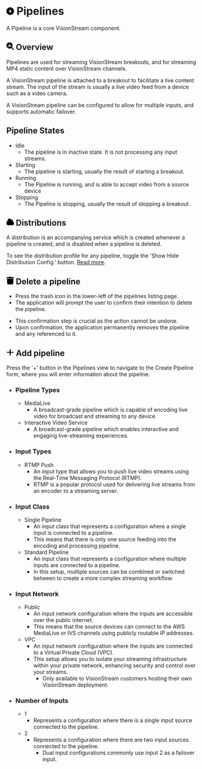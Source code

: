 # <img src="https://raw.githubusercontent.com/vishaldhole173/pro-stream-documentation/main/fontawesome/svgs/solid/circle-plus.svg" width="20" height="20"> Pipelines

A Pipeline is a core VisionStream component.

## <img src="https://raw.githubusercontent.com/vishaldhole173/pro-stream-documentation/main/fontawesome/svgs/solid/magnifying-glass-chart.svg" width="20" height="20"> Overview

Pipelines are used for streaming VisionStream breakouts, and for streaming MP4 static content over VisionStream
channels.

A VisionStream pipeline is attached to a breakout to facilitate a live content stream. The input of the stream is
usually a live video feed from a device such as a video camera.

A VisionStream pipeline can be configured to allow for multiple inputs, and supports automatic failover.

## Pipeline States

- Idle
   - The pipeline is in inactive state. It is not processing any input streams. 
- Starting
    - The pipeline is starting, usually the result of starting a breakout.
- Running
    - The Pipeline is running, and is able to accept video from a source device
- Stopping
    - The Pipeline is stopping, usually the result of stopping a breakout.

## <img src="https://raw.githubusercontent.com/vishaldhole173/pro-stream-documentation/main/fontawesome/svgs/solid/cloud.svg" width="20" height="20">  Distributions

A distribution is an accompanying service which is created whenever a pipeline is created, and is disabled when a pipeline is deleted.

To see the distribution profile for any pipeline, toggle the 'Show Hide Distribution Config.' button. [Read more](../../Admin/Distributions/distributions.md).

## <img src="https://raw.githubusercontent.com/vishaldhole173/pro-stream-documentation/main/fontawesome/svgs/solid/trash.svg" width="20" height="20">  Delete a pipeline

- Press the trash icon in the lower-left of the pipelines listing page.
- The application will prompt the user to confirm their intention to delete the pipeline.
* This confirmation step is crucial as the action cannot be undone.
* Upon confirmation, the application permanently removes the pipeline and any referenced to it.

## <img src="https://raw.githubusercontent.com/vishaldhole173/pro-stream-documentation/main/fontawesome/svgs/solid/plus.svg" width="20" height="20">  Add pipeline 

Press the '+' button in the Pipelines view to navigate to the Create Pipeline form, where you will enter information
about the pipeline.

- ### Pipeline Types
    - MediaLive
        - A broadcast-grade pipeline which is capable of encoding live video for broadcast and streaming to any device.
    - Interactive Video Service
        - A broadcast-grade pipeline which enables interactive and engaging live-streaming experiences.

- ### Input Types
    - RTMP Push
        - An input type that allows you to push live video streams using the Real-Time Messaging Protocol (RTMP).
        - RTMP is a popular protocol used for delivering live streams from an encoder to a streaming server.

- ### Input Class
    - Single Pipeline
        - An input class that represents a configuration where a single input is connected to a pipeline.
        - This means that there is only one source feeding into the encoding and processing pipeline.
    - Standard Pipeline
        - An input class that represents a configuration where multiple inputs are connected to a pipeline. 
        - In this setup, multiple sources can be combined or switched between to create a more complex streaming workflow.

- ### Input Network
    - Public
        - An input network configuration where the inputs are accessible over the public internet.
        - This means that the source devices can connect to the AWS MediaLive or IVS channels using publicly routable IP addresses.
    - VPC
        - An input network configuration where the inputs are connected to a Virtual Private Cloud (VPC).
        - This setup allows you to isolate your streaming infrastructure within your private network, enhancing security and control over your streams.
          - Only available to VisionStream customers hosting their own VisionStream deployment. 

- ### Number of Inputs
    - 1
        - Represents a configuration where there is a single input source connected to the pipeline.
    - 2
        - Represents a configuration where there are two input sources connected to the pipeline.
          - Dual input configurations commonly use input 2 as a failover input. 


